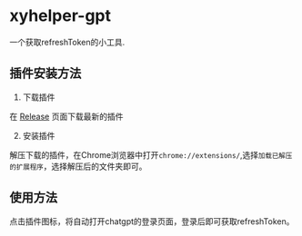 # xyhelper-gpt
一个获取refreshToken的小工具.

## 插件安装方法

1. 下载插件

在 [Release](https://github.com/xyhelper/xyhelper-chrome-login/releases) 页面下载最新的插件

2. 安装插件

解压下载的插件，在Chrome浏览器中打开`chrome://extensions/`,选择`加载已解压的扩展程序`，选择解压后的文件夹即可。

## 使用方法
点击插件图标，将自动打开chatgpt的登录页面，登录后即可获取refreshToken。